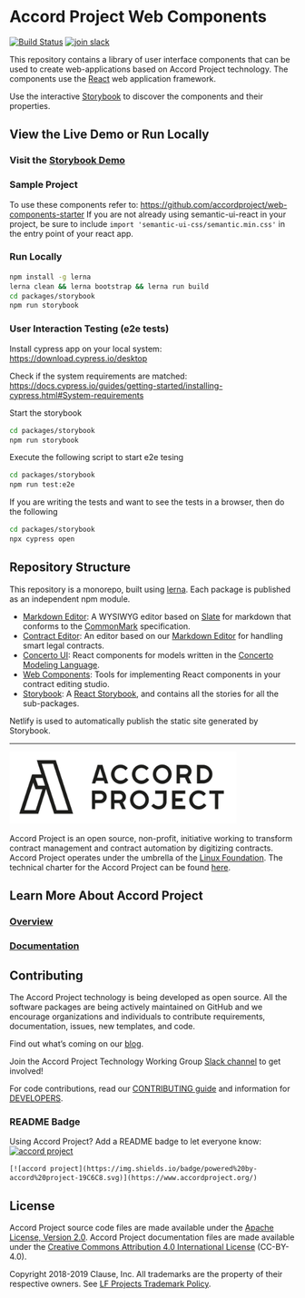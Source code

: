 # Accord Project Web Components

[![Build Status](https://travis-ci.org/accordproject/web-components.svg?branch=master)](https://travis-ci.org/accordproject/web-components) 
[![join slack](https://img.shields.io/badge/Accord%20Project-Join%20Slack-blue)](https://accord-project-slack-signup.herokuapp.com/)

This repository contains a library of user interface components that can be used to create web-applications based on Accord Project technology. The components use the [React](https://reactjs.org) web application framework.

Use the interactive [Storybook][storybook] to discover the components and their properties.

## View the Live Demo or Run Locally

### Visit the [Storybook Demo][storybook]

### Sample Project

To use these components refer to: https://github.com/accordproject/web-components-starter
If you are not already using semantic-ui-react in your project, be sure to include `import 'semantic-ui-css/semantic.min.css'` in the entry point of your react app.

### Run Locally

```sh
npm install -g lerna
lerna clean && lerna bootstrap && lerna run build
cd packages/storybook
npm run storybook
```
### User Interaction Testing (e2e tests)

Install cypress app on your local system:
https://download.cypress.io/desktop

Check if the system requirements are matched:
https://docs.cypress.io/guides/getting-started/installing-cypress.html#System-requirements

Start the storybook
```sh
cd packages/storybook
npm run storybook
```
Execute the following script to start e2e tesing
```sh
cd packages/storybook
npm run test:e2e
```
If you are writing the tests and want to see the tests in a browser, then do the following
```sh
cd packages/storybook
npx cypress open
```

## Repository Structure

This repository is a monorepo, built using [lerna](https://lerna.js.org). Each package is published as an independent npm module.

- [Markdown Editor](packages/ui-markdown-editor): A WYSIWYG editor based on [Slate](https://www.slatejs.org) for markdown that conforms to the [CommonMark](https://spec.commonmark.org) specification.
- [Contract Editor](packages/ui-contract-editor): An editor based on our [Markdown Editor](packages/ui-markdown-editor) for handling smart legal contracts.
- [Concerto UI](packages/ui-concerto): React components for models written in the [Concerto Modeling Language](https://github.com/accordproject/concerto).
- [Web Components](packages/ui-components): Tools for implementing React components in your contract editing studio.
- [Storybook](packages/storybook): A [React Storybook](https://storybook.js.org), and contains all the stories for all the sub-packages.

Netlify is used to automatically publish the static site generated by Storybook.

---

<a href="https://www.accordproject.org/">
  <img src="assets/APLogo.png" alt="Accord Project Logo" width="400" />
</a>

Accord Project is an open source, non-profit, initiative working to transform contract management and contract automation by digitizing contracts. Accord Project operates under the umbrella of the [Linux Foundation][linuxfound]. The technical charter for the Accord Project can be found [here][charter].

## Learn More About Accord Project

### [Overview][apmain]

### [Documentation][apdoc]

## Contributing

The Accord Project technology is being developed as open source. All the software packages are being actively maintained on GitHub and we encourage organizations and individuals to contribute requirements, documentation, issues, new templates, and code.

Find out what’s coming on our [blog][apblog].

Join the Accord Project Technology Working Group [Slack channel][apslack] to get involved!

For code contributions, read our [CONTRIBUTING guide][contributing] and information for [DEVELOPERS][developers].

### README Badge

Using Accord Project? Add a README badge to let everyone know: [![accord project](https://img.shields.io/badge/powered%20by-accord%20project-19C6C8.svg)](https://www.accordproject.org/)

```
[![accord project](https://img.shields.io/badge/powered%20by-accord%20project-19C6C8.svg)](https://www.accordproject.org/)
```

## License <a name="license"></a>

Accord Project source code files are made available under the [Apache License, Version 2.0][apache].
Accord Project documentation files are made available under the [Creative Commons Attribution 4.0 International License][creativecommons] (CC-BY-4.0).

Copyright 2018-2019 Clause, Inc. All trademarks are the property of their respective owners. See [LF Projects Trademark Policy](https://lfprojects.org/policies/trademark-policy/).

[linuxfound]: https://www.linuxfoundation.org
[charter]: https://github.com/accordproject/governance/blob/master/accord-project-technical-charter.md
[apmain]: https://accordproject.org/ 
[apblog]: https://medium.com/@accordhq
[apdoc]: https://docs.accordproject.org/
[apslack]: https://accord-project-slack-signup.herokuapp.com

[storybook]: https://ap-web-components.netlify.app/

[contributing]: https://github.com/accordproject/web-components/blob/master/CONTRIBUTING.md
[developers]: https://github.com/accordproject/web-components/blob/master/DEVELOPERS.md

[apache]: https://github.com/accordproject/web-components/blob/master/LICENSE
[creativecommons]: http://creativecommons.org/licenses/by/4.0/
